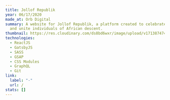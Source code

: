 ```yaml
---
title: Jollof Republik
year: 06/17/2020
made_at: Orb Digital
summary: A website for Jollof Republik, a platform created to celebrate, empower
  and unite individuals of African descent.
thumbnail: https://res.cloudinary.com/ds8bd6wxr/image/upload/v1713874745/my-portfolio/Screenshot_2024-04-23_at_13.17.19_ei1my5.png
technologies:
  - ReactJS
  - GatsbyJS
  - SASS
  - GSAP
  - CSS Modules
  - GraphQL
  - Git
link:
  label: "-"
  url: /
stats: []
---
```

